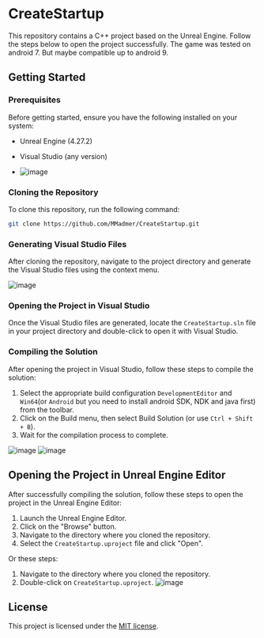 # CreateStartup

This repository contains a C++ project based on the Unreal Engine. Follow the steps below to open the project successfully.
The game was tested on android 7. But maybe compatible up to android 9.

## Getting Started

### Prerequisites

Before getting started, ensure you have the following installed on your system:

- Unreal Engine (4.27.2)
- Visual Studio (any version)

- ![image](https://github.com/MMadmer/CreateStartup/assets/51472243/d99edf4e-921e-47e2-affd-788aace010ba)


### Cloning the Repository

To clone this repository, run the following command:

```bash
git clone https://github.com/MMadmer/CreateStartup.git
```

### Generating Visual Studio Files

After cloning the repository, navigate to the project directory and generate the Visual Studio files using the context menu.

![image](https://github.com/MMadmer/CreateStartup/assets/51472243/816e6f95-eaaf-4da6-b8b3-37acf577a6b6)

### Opening the Project in Visual Studio

Once the Visual Studio files are generated, locate the `CreateStartup.sln` file in your project directory and double-click to open it with Visual Studio.

### Compiling the Solution

After opening the project in Visual Studio, follow these steps to compile the solution:

1. Select the appropriate build configuration `DevelopmentEditor` and `Win64`(or `Android` but you need to install android SDK, NDK and java first) from the toolbar.
2. Click on the Build menu, then select Build Solution (or use `Ctrl + Shift + B`).
3. Wait for the compilation process to complete.

![image](https://github.com/MMadmer/CreateStartup/assets/51472243/e0cb8f0b-982c-4a06-9a78-72634566ea52)
![image](https://github.com/MMadmer/CreateStartup/assets/51472243/8ae4c018-643b-428b-81ed-88cbac3be8ba)


## Opening the Project in Unreal Engine Editor

After successfully compiling the solution, follow these steps to open the project in the Unreal Engine Editor:

1. Launch the Unreal Engine Editor.
2. Click on the "Browse" button.
3. Navigate to the directory where you cloned the repository.
4. Select the `CreateStartup.uproject` file and click "Open".

Or these steps:
1. Navigate to the directory where you cloned the repository.
2. Double-click on `CreateStartup.uproject`.
![image](https://github.com/MMadmer/CreateStartup/assets/51472243/5d00dd77-4103-433c-8762-cbcc185ff3f7)



## License

This project is licensed under the [MIT license](LICENSE).
